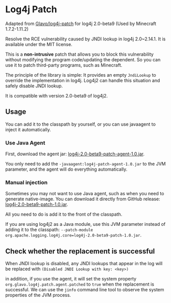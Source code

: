 # Log4j Patch

Adapted from [Glavo/log4j-patch](https://github.com/Glavo/log4j-patch) for log4j 2.0-beta9 (Used by Minecraft 1.7.2-1.11.2)

Resolve the RCE vulnerability caused by JNDI lookup in log4j 2.0~2.14.1. It is available under the MIT license.

This is a **non-intrusive** patch that allows you to block this vulnerability without modifying the program code/updating the dependent.
So you can use it to patch third-party programs, such as Minecraft.

The principle of the library is simple: 
It provides an empty `JndiLookup` to override the implementation in log4j. 
Log4j2 can handle this situation and safely disable JNDI lookup.

It is compatible with version 2.0-beta9 of log4j2.

## Usage

You can add it to the classpath by yourself, or you can use javaagent to inject it automatically.

### Use Java Agent

First, download the agent jar: [log4j-2.0-beta9-patch-agent-1.0.jar](https://github.com/Glavo/log4j-patch/releases/download/1.0/log4j-patch-agent-1.0.jar).

You only need to add the `-javaagent:log4j-patch-agent-1.0.jar` to the JVM parameter, and the agent will do everything automatically.

### Manual injection

Sometimes you may not want to use Java agent, such as when you need to generate native-image. You can download it directly from GitHub release:
[log4j-2.0-beta9-patch-1.0.jar](https://github.com/Glavo/log4j-patch/releases/download/1.0/log4j-patch-1.0.jar).

All you need to do is add it to the front of the classpath.

If you are using log4j2 as a Java module, use this JVM parameter instead of adding it to the classpath: 
`--patch-module org.apache.logging.log4j.core=log4j-2.0-beta9-patch-1.0.jar`.

## Check whether the replacement is successful

When JNDI lookup is disabled, any JNDI lookups that appear in the log will be replaced with ``(Disabled JNDI Lookup with key: <key>)``

in addition, if you use the agent, it will set the system property `org.glavo.log4j.patch.agent.patched` to `true` when the replacement is successful.
We can use the `jinfo` command line tool to observe the system properties of the JVM process.
